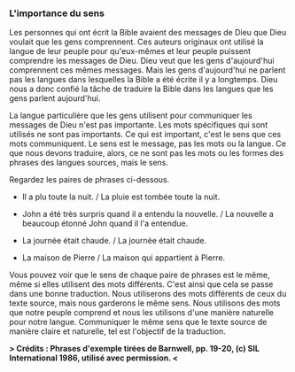 ### L'importance du sens

Les personnes qui ont écrit la Bible avaient des messages de Dieu que Dieu voulait que les gens comprennent. Ces auteurs originaux ont utilisé la langue de leur peuple pour qu'eux-mêmes et leur peuple puissent comprendre les messages de Dieu. Dieu veut que les gens d'aujourd'hui comprennent ces mêmes messages. Mais les gens d'aujourd'hui ne parlent pas les langues dans lesquelles la Bible a été écrite il y a longtemps. Dieu nous a donc confié la tâche de traduire la Bible dans les langues que les gens parlent aujourd'hui.

La langue particulière que les gens utilisent pour communiquer les messages de Dieu n'est pas importante. Les mots spécifiques qui sont utilisés ne sont pas importants. Ce qui est important, c'est le sens que ces mots communiquent. Le sens est le message, pas les mots ou la langue. Ce que nous devons traduire, alors, ce ne sont pas les mots ou les formes des phrases des langues sources, mais le sens.

Regardez les paires de phrases ci-dessous.

* Il a plu toute la nuit. / La pluie est tombée toute la nuit.

* John a été très surpris quand il a entendu la nouvelle. / La nouvelle a beaucoup étonné John quand il l'a entendue.

* La journée était chaude. / La journée était chaude.

* La maison de Pierre / La maison qui appartient à Pierre.

Vous pouvez voir que le sens de chaque paire de phrases est le même, même si elles utilisent des mots différents. C'est ainsi que cela se passe dans une bonne traduction. Nous utiliserons des mots différents de ceux du texte source, mais nous garderons le même sens. Nous utilisons des mots que notre peuple comprend et nous les utilisons d'une manière naturelle pour notre langue. Communiquer le même sens que le texte source de manière claire et naturelle, tel est l'objectif de la traduction.

**> Crédits : Phrases d'exemple tirées de Barnwell, pp. 19-20, (c) SIL International 1986, utilisé avec permission. <**
